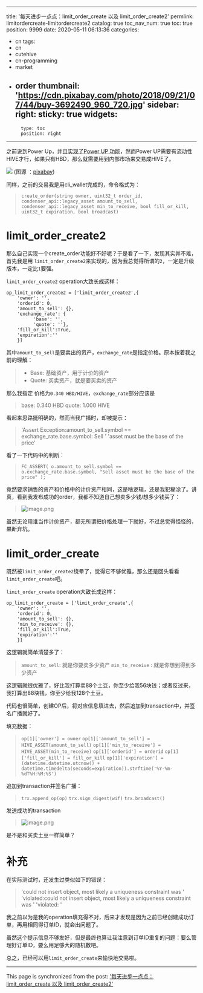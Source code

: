 
---
title: '每天进步一点点：limit_order_create 以及 limit_order_create2'
permlink: limitordercreate-limitordercreate2
catalog: true
toc_nav_num: true
toc: true
position: 9999
date: 2020-05-11 06:13:36
categories:
- cn
tags:
- cn
- cutehive
- cn-programming
- market
- order
thumbnail: 'https://cdn.pixabay.com/photo/2018/09/21/07/44/buy-3692490_960_720.jpg'
sidebar:
    right:
        sticky: true
widgets:
    -
        type: toc
        position: right
---


之前说到Power Up，并且[实现了Power UP 功能](https://hive.blog/hive-105017/@oflyhigh/transfertovesting-power-up)，然而Power UP需要有流动性HIVE才行，如果只有HBD，那么就需要用到内部市场来交易成HIVE了。

![](https://cdn.pixabay.com/photo/2018/09/21/07/44/buy-3692490_960_720.jpg)
(图源 ：[pixabay](https://pixabay.com/))

同样，之前的交易我是用cli_wallet完成的，命令格式为：
>`create_order(string owner, uint32_t order_id, condenser_api::legacy_asset amount_to_sell, condenser_api::legacy_asset min_to_receive, bool fill_or_kill, uint32_t expiration, bool broadcast)`

# limit_order_create2

那么自己实现一个create_order功能好不好呢？于是看了一下，发现其实并不难，首先我是用 `limit_order_create2`来实现的，因为我总觉得所谓的`2`，一定是升级版本，一定比`1`要强。

`limit_order_create2` operation大致长成这样：
```
op_limit_order_create2 = ['limit_order_create2',{
    'owner': '',
    'orderid': 0,
    'amount_to_sell': {},
    'exchange_rate': {
          'base': '',
          'quote': ''},
    'fill_or_kill':True,
    'expiration':''
    }]
```
其中`amount_to_sell`是要卖出的资产，`exchange_rate`是指定价格。原本按着我之前的理解：
>* Base: 基础资产，用于计价的资产
>* Quote: 买卖资产，就是要买卖的资产

那么我指定 价格为`0.340 HBD/HIVE`，`exchange_rate`部分应该是
>base: 0.340 HBD
>quote: 1.000 HIVE

看起来思路挺明确的，然而当我广播时，却被提示：
>'Assert Exception:amount_to_sell.symbol == exchange_rate.base.symbol: Sell '
 'asset must be the base of the price'

看了一下代码中的判断：
>`FC_ASSERT( o.amount_to_sell.symbol == o.exchange_rate.base.symbol, "Sell asset must be the base of the price" );`

竟然要求销售的资产和价格中的计价资产相同，这是啥逻辑，还是我犯糊涂了。讲真，看到我发布成功的order，我都不知道自己想卖多少钱/想多少钱买了：
>![image.png](https://images.hive.blog/DQmTAoZ9HbTwfKsSjak1kgeKBP4Z85z8U9qrxTqPjC7sweg/image.png)



虽然无论用谁当作计价资产，都无所谓把价格处理一下就好，不过总觉得怪怪的，果断弃坑。

# limit_order_create

既然被`limit_order_create2`绕晕了，觉得它不够优雅，那么还是回头看看`limit_order_create`吧。

`limit_order_create` operation大致长成这样：

```
op_limit_order_create = ['limit_order_create',{
    'owner': '',
    'orderid': 0,
    'amount_to_sell': {},
    'min_to_receive': {},
    'fill_or_kill':True,
    'expiration':''
    }]
```

这逻辑就简单清楚多了：
>`amount_to_sell`: 就是你要卖多少资产
>`min_to_receive` : 就是你想到得到多少资产

这逻辑就很优雅了，好比我打算卖88个土豆，你至少给我56块钱；或者反过来，我打算出88块钱，你至少给我128个土豆。

代码也很简单，创建OP后，将对应信息填进去，然后追加到transaction中，并签名广播就好了。

填充数据：
>`op[1]['owner'] = owner`
>`op[1]['amount_to_sell'] = HIVE_ASSET(amount_to_sell)`
>`op[1]['min_to_receive'] = HIVE_ASSET(min_to_receive)`
>`op[1]['orderid'] = orderid`
>`op[1]['fill_or_kill'] = fill_or_kill`
>`op[1]['expiration'] = (datetime.datetime.utcnow() + datetime.timedelta(seconds=expiration)).strftime('%Y-%m-%dT%H:%M:%S')`

追加到transaction并签名广播：
>`trx.append_op(op)`
>`trx.sign_digest(wif)`
>`trx.broadcast()`

发送成功的transaction 
>![image.png](https://images.hive.blog/DQmaT5tKGVtxeyp9EWnBpPp2H2aWSjfKBv3XL7PxM5fqWfw/image.png)

是不是和买卖土豆一样简单？

# 补充

在实际测试时，还发生过类似如下的错误：
>'could not insert object, most likely a uniqueness constraint was '
 'violated:could not insert object, most likely a uniqueness constraint was '
 'violated: '

我之前以为是我的operation填充得不对，后来才发现是因为之前已经创建成功订单，再用相同得订单ID，就会出问题了。

虽然这个提示信息不够友好，但是最终也算让我注意到订单ID重复的问题：要么管理好订单ID，要么用足够大的随机数吧。

总之，已经可以用`limit_order_create`来愉快地交易啦。

- - -

This page is synchronized from the post: ['每天进步一点点：limit_order_create 以及 limit_order_create2'](https://steemit.com/@oflyhigh/limitordercreate-limitordercreate2)
